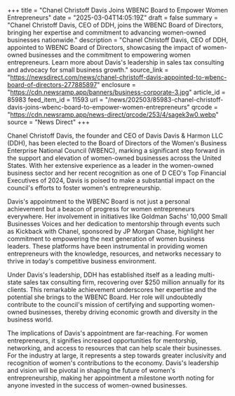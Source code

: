 +++
title = "Chanel Christoff Davis Joins WBENC Board to Empower Women Entrepreneurs"
date = "2025-03-04T14:05:19Z"
draft = false
summary = "Chanel Christoff Davis, CEO of DDH, joins the WBENC Board of Directors, bringing her expertise and commitment to advancing women-owned businesses nationwide."
description = "Chanel Christoff Davis, CEO of DDH, appointed to WBENC Board of Directors, showcasing the impact of women-owned businesses and the commitment to empowering women entrepreneurs. Learn more about Davis's leadership in sales tax consulting and advocacy for small business growth."
source_link = "https://newsdirect.com/news/chanel-christoff-davis-appointed-to-wbenc-board-of-directors-277885897"
enclosure = "https://cdn.newsramp.app/banners/business-corporate-3.jpg"
article_id = 85983
feed_item_id = 11593
url = "/news/202503/85983-chanel-christoff-davis-joins-wbenc-board-to-empower-women-entrepreneurs"
qrcode = "https://cdn.newsramp.app/news-direct/qrcode/253/4/sagek3w0.webp"
source = "News Direct"
+++

<p>Chanel Christoff Davis, the founder and CEO of Davis Davis & Harmon LLC (DDH), has been elected to the Board of Directors of the Women's Business Enterprise National Council (WBENC), marking a significant step forward in the support and elevation of women-owned businesses across the United States. With her extensive experience as a leader in the women-owned business sector and her recent recognition as one of D CEO's Top Financial Executives of 2024, Davis is poised to make a substantial impact on the council's efforts to foster women's entrepreneurship.</p><p>Davis's appointment to the WBENC Board is not just a personal achievement but a beacon of progress for women entrepreneurs everywhere. Her involvement in initiatives like Goldman Sachs' 10,000 Small Businesses Voices and her dedication to mentorship through events such as Kickback with Chanel, sponsored by JP Morgan Chase, highlight her commitment to empowering the next generation of women business leaders. These platforms have been instrumental in providing women entrepreneurs with the knowledge, resources, and networks necessary to thrive in today's competitive business environment.</p><p>Under Davis's leadership, DDH has established itself as a leading multi-state sales tax consulting firm, recovering over $250 million annually for its clients. This remarkable achievement underscores her expertise and the potential she brings to the WBENC Board. Her role will undoubtedly contribute to the council's mission of certifying and supporting women-owned businesses, thereby driving economic growth and diversity in the business world.</p><p>The implications of Davis's appointment are far-reaching. For women entrepreneurs, it signifies increased opportunities for mentorship, networking, and access to resources that can help scale their businesses. For the industry at large, it represents a step towards greater inclusivity and recognition of women's contributions to the economy. Davis's leadership and vision will be pivotal in shaping the future of women's entrepreneurship, making her appointment a milestone worth noting for anyone invested in the success of women-owned businesses.</p>